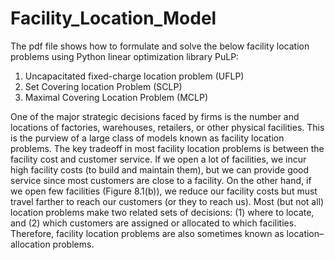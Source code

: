 # Facility_Location_Model

The pdf file shows how to formulate and solve the below facility location problems using Python linear optimization library PuLP:

1) Uncapacitated fixed-charge location problem (UFLP)
2) Set Covering location Problem (SCLP)
3) Maximal Covering Location Problem (MCLP)

One of the major strategic decisions faced by firms is the number and locations of factories, warehouses, retailers, or other physical facilities. This is the purview of a large class of models known as facility location problems. The key tradeoff in most facility location problems is between the facility cost and customer service. If we open a lot of facilities, we incur high facility costs (to build and maintain them), but we can provide good service since most customers are close to a facility. On the other hand, if we open
few facilities (Figure 8.1(b)), we reduce our facility costs but must travel farther to reach our customers (or they to reach us). Most (but not all) location problems make two related sets of decisions: (1) where to locate, and (2) which customers are assigned or allocated to which facilities. Therefore, facility location problems are also sometimes known as location–allocation problems.
